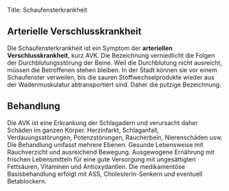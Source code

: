 Title: Schaufensterkrankheit

## Arterielle Verschlusskrankheit

Die Schaufensterkrankheit ist ein Symptom der **arteriellen Verschlusskrankheit**, kurz AVK. 
Die Bezeichnung verniedlicht die Folgen der Durchblutungsstörung der Beine. 
Weil die Durchblutung nicht ausreicht, müssen die Betroffenen stehen bleiben. 
In der Stadt können sie vor einem Schaufenster verweilen, bis die sauren Stoffwechselprodukte wieder aus der Wadenmuskulatur abtransportiert sind. Daher die putzige Bezeichnung.

## Behandlung

Die AVK ist eine Erkrankung der Schlagadern und verursacht daher Schäden im ganzen Körper. 
Herzinfarkt, Schlaganfall, Verdauungsstörungen, Potenzstörungen, Raucherbein, Nierenschäden usw.
Die Behandlung umfasst mehrere Ebenen. 
Gesunde Lebensweise mit Rauchverzicht und ausreichend Bewegung.
Ausgewogene Ernährung mit frischen Lebensmitteln für eine gute Versorgung mit ungesättigten Fettsäuren, Vitaminen und Antioxydantien. 
Die medikamentöse Basisbehandlung erfolgt mit ASS, Cholesterin-Senkern und eventuell Betablockern.
